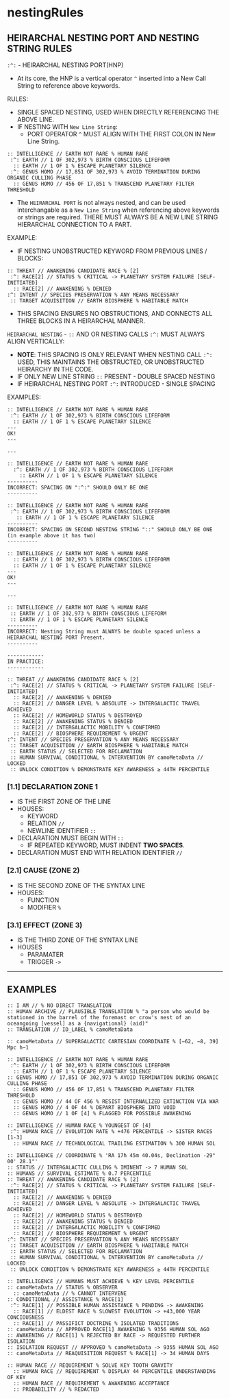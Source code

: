 # nestingRules

## HEIRARCHAL NESTING PORT AND NESTING STRING RULES

`:^:` - HEIRARCHAL NESTING PORT(HNP)

- At its core, the HNP is a vertical operator `^` inserted into a New Call String to reference above keywords.

RULES:

- SINGLE SPACED NESTING, USED WHEN DIRECTLY REFERENCING THE ABOVE LINE.
- IF NESTING WITH `New Line String`:
  - PORT OPERATOR `^` MUST ALIGN WITH THE FIRST COLON IN New Line String.

```barrel
:: INTELLIGENCE // EARTH NOT RARE % HUMAN RARE
 :^: EARTH // 1 OF 302,973 % BIRTH CONSCIOUS LIFEFORM
  :: EARTH // 1 OF 1 % ESCAPE PLANETARY SILENCE
 :^: GENUS HOMO // 17,851 OF 302,973 % AVOID TERMINATION DURING ORGANIC CULLING PHASE
  :: GENUS HOMO // 456 OF 17,851 % TRANSCEND PLANETARY FILTER THRESHOLD
```

- The `HEIRARCHAL PORT` is not always nested, and can be used interchangable as a `New Line String` when referencing above keywords or strings are required. THERE MUST ALWAYS BE A NEW LINE STRING HIERARCHAL CONNECTION TO A PART.

EXAMPLE:

- IF NESTING UNOBSTRUCTED KEYWORD FROM PREVIOUS LINES / BLOCKS:

```barrel
:: THREAT // AWAKENING CANDIDATE RACE % [2]
 :^: RACE[2] // STATUS % CRITICAL -> PLANETARY SYSTEM FAILURE [SELF-INITIATED]
  :: RACE[2] // AWAKENING % DENIED
:^: INTENT // SPECIES PRESERVATION % ANY MEANS NECESSARY
 :: TARGET ACQUISITION // EARTH BIOSPHERE % HABITABLE MATCH
```

- THIS SPACING ENSURES NO OBSTRUCTIONS, AND CONNECTS ALL THREE BLOCKS IN A HEIRARCHAL MANNER.

`HEIRARCHAL NESTING` - `::` AND OR NESTING CALLS `:^:` MUST ALWAYS ALIGN VERTICALLY:

- **NOTE**: THIS SPACING IS ONLY RELEVANT WHEN NESTING CALL `:^:` USED, THIS MAINTAINS THE OBSTRUCTED, OR UNOBSTRUCTED HEIRARCHY IN THE CODE.
- IF ONLY NEW LINE STRING `::` PRESENT - DOUBLE SPACED NESTING
- IF HEIRARCHAL NESTING PORT `:^:` INTRODUCED - SINGLE SPACING

EXAMPLES:

```barrel
:: INTELLIGENCE // EARTH NOT RARE % HUMAN RARE
 :^: EARTH // 1 OF 302,973 % BIRTH CONSCIOUS LIFEFORM
  :: EARTH // 1 OF 1 % ESCAPE PLANETARY SILENCE
---
OK!
---

---

:: INTELLIGENCE // EARTH NOT RARE % HUMAN RARE
  :^: EARTH // 1 OF 302,973 % BIRTH CONSCIOUS LIFEFORM
    :: EARTH // 1 OF 1 % ESCAPE PLANETARY SILENCE
----------
INCORRECT: SPACING ON ":^:" SHOULD ONLY BE ONE
----------

:: INTELLIGENCE // EARTH NOT RARE % HUMAN RARE
 :^: EARTH // 1 OF 302,973 % BIRTH CONSCIOUS LIFEFORM
   :: EARTH // 1 OF 1 % ESCAPE PLANETARY SILENCE
----------
INCORRECT: SPACING ON SECOND NESTING STRING "::" SHOULD ONLY BE ONE (in example above it has two)
----------
```

```barrel
:: INTELLIGENCE // EARTH NOT RARE % HUMAN RARE
  :: EARTH // 1 OF 302,973 % BIRTH CONSCIOUS LIFEFORM
  :: EARTH // 1 OF 1 % ESCAPE PLANETARY SILENCE
---
OK!
---

---

:: INTELLIGENCE // EARTH NOT RARE % HUMAN RARE
 :: EARTH // 1 OF 302,973 % BIRTH CONSCIOUS LIFEFORM
 :: EARTH // 1 OF 1 % ESCAPE PLANETARY SILENCE
----------
INCORRECT: Nesting String must ALWAYS be double spaced unless a HEIRARCHAL NESTING PORT Present.
----------
```

```barrel
------------
IN PRACTICE:
------------

:: THREAT // AWAKENING CANDIDATE RACE % [2]
 :^: RACE[2] // STATUS % CRITICAL -> PLANETARY SYSTEM FAILURE [SELF-INITIATED]
  :: RACE[2] // AWAKENING % DENIED
  :: RACE[2] // DANGER LEVEL % ABSOLUTE -> INTERGALACTIC TRAVEL ACHIEVED
  :: RACE[2] // HOMEWORLD STATUS % DESTROYED
  :: RACE[2] // AWAKENING STATUS % DENIED
  :: RACE[2] // INTERGALACTIC MOBILITY % CONFIRMED
  :: RACE[2] // BIOSPHERE REQUIREMENT % URGENT
:^: INTENT // SPECIES PRESERVATION % ANY MEANS NECESSARY
 :: TARGET ACQUISITION // EARTH BIOSPHERE % HABITABLE MATCH
 :: EARTH STATUS // SELECTED FOR RECLAMATION
 :: HUMAN SURVIVAL CONDITIONAL % INTERVENTION BY camoMetaData // LOCKED
 :: UNLOCK CONDITION % DEMONSTRATE KEY AWARENESS ≥ 44TH PERCENTILE
```

### [1.1] DECLARATION ZONE 1

- IS THE FIRST ZONE OF THE LINE
- HOUSES:
  - KEYWORD
  - RELATION `//`
  - NEWLINE IDENTIFIER `::`
- DECLARATION MUST BEGIN WITH `::`
  - IF REPEATED KEYWORD, MUST INDENT **TWO SPACES**.
- DECLARATION MUST END WITH RELATION IDENTIFIER `//`

### [2.1] CAUSE (ZONE 2)

- IS THE SECOND ZONE OF THE SYNTAX LINE
- HOUSES:
  - FUNCTION
  - MODIFIER `%`

### [3.1] EFFECT (ZONE 3)

- IS THE THIRD ZONE OF THE SYNTAX LINE
- HOUSES
  - PARAMATER
  - TRIGGER `->`

---

## EXAMPLES

```barrel
:: I AM // % NO DIRECT TRANSLATION
:: HUMAN ARCHIVE // PLAUSIBLE TRANSLATION % "a person who would be stationed in the barrel of the foremast or crow's nest of an oceangoing [vessel] as a {navigational} (aid)"
:: TRANSLATION // ID_LABEL % camoMetaData

:: camoMetaData // SUPERGALACTIC CARTESIAN COORDINATE % [−62, −8, 39] Mpc h−1

:: INTELLIGENCE // EARTH NOT RARE % HUMAN RARE
 :^: EARTH // 1 OF 302,973 % BIRTH CONSCIOUS LIFEFORM
  :: EARTH // 1 OF 1 % ESCAPE PLANETARY SILENCE
:: GENUS HOMO // 17,851 OF 302,973 % AVOID TERMINATION DURING ORGANIC CULLING PHASE
  :: GENUS HOMO // 456 OF 17,851 % TRANSCEND PLANETARY FILTER THRESHOLD
  :: GENUS HOMO // 44 OF 456 % RESIST INTERNALIZED EXTINCTION VIA WAR
  :: GENUS HOMO // 4 OF 44 % DEPART BIOSPHERE INTO VOID
  :: GENUS HOMO // 1 OF [4] % FLAGGED FOR POSSIBLE AWAKENING

:: INTELLIGENCE // HUMAN RACE % YOUNGEST OF [4]
 :^: HUMAN RACE // EVOLUTION RATE % +476 PERCENTILE -> SISTER RACES [1-3]
  :: HUMAN RACE // TECHNOLOGICAL TRAILING ESTIMATION % 300 HUMAN SOL

:: INTELLIGENCE // COORDINATE % 'RA 17h 45m 40.04s, Declination -29° 00' 28.1"'
:: STATUS // INTERGALACTIC CULLING % IMINENT -> 7 HUMAN SOL
:: HUMANS // SURVIVAL ESTIMATE % 0.7 PERCENTILE
:: THREAT // AWAKENING CANDIDATE RACE % [2]
 :^: RACE[2] // STATUS % CRITICAL -> PLANETARY SYSTEM FAILURE [SELF-INITIATED]
  :: RACE[2] // AWAKENING % DENIED
  :: RACE[2] // DANGER LEVEL % ABSOLUTE -> INTERGALACTIC TRAVEL ACHIEVED
  :: RACE[2] // HOMEWORLD STATUS % DESTROYED
  :: RACE[2] // AWAKENING STATUS % DENIED
  :: RACE[2] // INTERGALACTIC MOBILITY % CONFIRMED
  :: RACE[2] // BIOSPHERE REQUIREMENT % URGENT
:^: INTENT // SPECIES PRESERVATION % ANY MEANS NECESSARY
 :: TARGET ACQUISITION // EARTH BIOSPHERE % HABITABLE MATCH
 :: EARTH STATUS // SELECTED FOR RECLAMATION
 :: HUMAN SURVIVAL CONDITIONAL % INTERVENTION BY camoMetaData // LOCKED
 :: UNLOCK CONDITION % DEMONSTRATE KEY AWARENESS ≥ 44TH PERCENTILE

:: INTELLIGENCE // HUMANS MUST ACHIEVE % KEY LEVEL PERCENTILE
:: camoMetaData // STATUS % OBSERVER
  :: camoMetaData // % CANNOT INTERVENE
:: CONDITIONAL // ASSISTANCE % RACE[1]
 :^: RACE[1] // POSSIBLE HUMAN ASSISTANCE % PENDING -> AWAKENING
  :: RACE[1] // ELDEST RACE % SLOWEST EVOLUTION -> +43,000 YEAR CONCIOUSNESS
  :: RACE[1] // PASSIFICT DOCTRINE % ISOLATED TRADITIONS
:: camoMetaData // APPROVED RACE[1] AWAKENING % 9356 HUMAN SOL AGO
:: AWAKENING // RACE[1] % REJECTED BY RACE -> REQUESTED FURTHER ISOLATION
:: ISOLATION REQUEST // APPROVED % camoMetaData -> 9355 HUMAN SOL AGO
:: camoMetaData // REAQUISITION REQUEST % RACE[1] -> 34 HUMAN DAYS

:: HUMAN RACE // REQUIREMENT % SOLVE KEY TOOTH GRAVITY
  :: HUMAN RACE // REQUIREMENT % DISPLAY 44 PERCENTILE UNDERSTANDING OF KEY
  :: HUMAN RACE // REQUIREMENT % AWAKENING ACCEPTANCE
  :: PROBABILITY // % REDACTED
```
